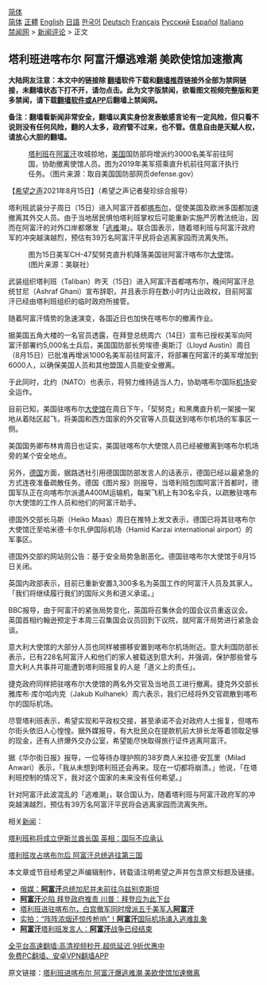  <!-- 面包屑导航 --> <div class="breadcrumb"><!-- GTranslate: https://gtranslate.io/ -->  <div class="switcher notranslate">  <div class="selected">  <a href="#" onclick="return false;"> 简体</a>  </div>  <div class="option">  <a href="https://www.bannedbook.org" onclick="doGTranslate('zh-CN|zh-CN');jQuery('div.switcher div.selected a').html(jQuery(this).html());return false;" title="简体中文" class="nturl selected"> 简体</a>  <a href="https://www.bannedbook.org/zh-tw/" onclick="doGTranslate('zh-CN|zh-TW');jQuery('div.switcher div.selected a').html(jQuery(this).html());return false;" title="繁體中文" class="nturl"> 正體</a>  <a href="https://www.bannedbook.org/en/" onclick="doGTranslate('zh-CN|en');jQuery('div.switcher div.selected a').html(jQuery(this).html());return false;" title="English" class="nturl"> English</a>  <a href="https://www.bannedbook.org/ja/" onclick="doGTranslate('zh-CN|ja');jQuery('div.switcher div.selected a').html(jQuery(this).html());return false;" title="日本語" class="nturl"> 日語</a>  <a href="https://www.bannedbook.org/ko/" onclick="doGTranslate('zh-CN|ko');jQuery('div.switcher div.selected a').html(jQuery(this).html());return false;" title="한국어" class="nturl"> 한국어</a>  <a href="https://www.bannedbook.org/de/" onclick="doGTranslate('zh-CN|de');jQuery('div.switcher div.selected a').html(jQuery(this).html());return false;" title="Deutsch" class="nturl"> Deutsch</a>  <a href="https://www.bannedbook.org/fr/" onclick="doGTranslate('zh-CN|fr');jQuery('div.switcher div.selected a').html(jQuery(this).html());return false;" title="Français" class="nturl"> Français</a>  <a href="https://www.bannedbook.org/ru/" onclick="doGTranslate('zh-CN|ru');jQuery('div.switcher div.selected a').html(jQuery(this).html());return false;" title="Русский" class="nturl"> Русский</a>  <a href="https://www.bannedbook.org/es/" onclick="doGTranslate('zh-CN|es');jQuery('div.switcher div.selected a').html(jQuery(this).html());return false;" title="Español" class="nturl"> Español</a>  <a href="https://www.bannedbook.org/it/" onclick="doGTranslate('zh-CN|it');jQuery('div.switcher div.selected a').html(jQuery(this).html());return false;" title="Italiano" class="nturl"> Italiano</a>  </div>  </div>      <div class='breadcrumb-sub'><!-- Breadcrumb NavXT 6.3.0 --> <a href="https://www.bannedbook.org/" class="home">禁闻网</a> &gt; <a href="https://www.bannedbook.org/bnews/comments/" class="category">新闻评论</a> &gt; 正文</div></div><h2>塔利班进喀布尔 阿富汗爆逃难潮 美欧使馆加速撤离</h2> <p class="notice"><b>大陆网友注意：本文中的链接除 <a href="https://github.com/bannedbook/fanqiang" >翻墙</a>软件下载和<a href="https://github.com/killgcd/justmysocks/blob/master/README.md">翻墙推荐</a>链接外全部为禁网链接，未翻墙状态下打不开，请勿点击。此为文字版禁闻，欲看图文视频完整版和更多禁闻，请下载<a href="https://github.com/bannedbook/fanqiang">翻墙软件或APP</a>后翻墙上禁闻网。</p><p>备注：翻墙看新闻非常安全，翻墙以真实身份发表敏感言论有一定风险，但只看不说则没有任何风险，翻的人太多，政府管不过来，也不管。信息自由是天赋人权，请放心大胆的翻墙。</b></p>  <div class="entry"> <figure> <p><figcaption><a href="https://www.bannedbook.org/bnews/tag/%e5%a1%94%e5%88%a9%e7%8f%ad/" class="st_tag internal_tag" rel="tag" title="标签 塔利班 下的日志">塔利班</a>在<a href="https://www.bannedbook.org/bnews/tag/%e9%98%bf%e5%af%8c%e6%b1%97/" class="st_tag internal_tag" rel="tag" title="标签 阿富汗 下的日志">阿富汗</a>攻城掠地，<a href="https://www.bannedbook.org/bnews/tag/%e7%be%8e%e5%9b%bd/" class="st_tag internal_tag" rel="tag" title="标签 美国 下的日志">美国</a>国防部将增派约3000名美军前往阿国，协助撤离使馆人员。图为2019年美军搭乘直升机前往阿富汗执行任务。（图片来源：取自美国国防部网页defense.gov）</figcaption></figure> <p>【<span class='wp_keywordlink_affiliate'><a href="https://www.soundofhope.org" title="希望之声" target="_blank">希望之声</a></span>2021年8月15日】（希望之声记者斐珍综合报导）</p> <p>塔利班武装分子周日（15日）进入阿富汗首都<a href="https://www.bannedbook.org/bnews/tag/%E5%96%80%E5%B8%83%E5%B0%94/" class="st_tag internal_tag" rel="tag" title="标签 喀布尔 下的日志">喀布尔</a>，促使美国及欧洲多国都加速撤离其外交人员。由于当地居民惧怕塔利班掌权后可能重新实施严厉教法统治，因而在阿富汗的对外口岸都爆发「<a href="https://www.bannedbook.org/bnews/tag/%E9%80%83%E9%9A%BE/" class="st_tag internal_tag" rel="tag" title="标签 逃难 下的日志">逃难</a>潮」。联合国表示，随着塔利班与阿富汗政府军的冲突越演越烈，预估有39万名阿富汗平民将会逃离家园而流离失所。</p> <figure><figcaption>图为15日美军CH-47契努克直升机降落美国驻阿富汗喀布尔<a href="https://www.bannedbook.org/bnews/tag/%E5%A4%A7%E4%BD%BF/" class="st_tag internal_tag" rel="tag" title="标签 大使 下的日志">大使</a>馆。(图片来源：美联社）</figcaption></figure> <p>武装组织塔利班（Taliban）昨天（15日）进入阿富汗首都喀布尔，晚间阿富汗总统甘尼（Ashraf Ghani）宣布辞职，并且表示将在数小时内让出政权，目前阿富汗已经由塔利班组织的临时政府所接管。</p> <p>随着阿富汗情势的急速演变，各国近日也加快在喀布尔的撤离作业。</p> <p>据美国五角大楼的一名官员透露，在拜登总统周六（14日）宣布已授权美军向阿富汗部署约5,000名士兵后，美国国防部长劳埃德‧奥斯汀（Lloyd Austin）周日（8月15日）已批准再增派1000名美军前往阿富汗，将部署在阿富汗的美军增加到6000人，以确保美国人员和其他盟国人员能安全撤离。</p> <p>于此同时，北约（NATO）也表示，将努力维持适当人力，协助喀布尔国际<a href="https://www.bannedbook.org/bnews/tag/%e6%9c%ba%e5%9c%ba/" class="st_tag internal_tag" rel="tag" title="标签 机场 下的日志">机场</a>安全运作。</p>  <p>目前已知，美国驻喀布尔<a href="https://www.bannedbook.org/bnews/tag/%E5%A4%A7%E4%BD%BF%E9%A6%86/" class="st_tag internal_tag" rel="tag" title="标签 大使馆 下的日志">大使馆</a>在周日下午，「契努克」和黑鹰直升机一架接一架地从着陆区起飞，将美国和西方国家的外交官等人员载送到喀布尔机场的军事区一侧。</p> <p>美国国务卿布林肯周日也证实，美国驻喀布尔大使馆人员已经被撤离到喀布尔机场旁的某个安全地点。</p> <p>另外，<a href="https://www.bannedbook.org/bnews/tag/%e5%be%b7%e5%9b%bd/" class="st_tag internal_tag" rel="tag" title="标签 德国 下的日志">德国</a>方面，据路透社引用德国国防部发言人的话表示，德国已经以最紧急的方式连夜准备疏散任务。德国《图片报》则报导，当塔利班包围阿富汗首都时，德国军队正在向喀布尔派遣A400M运输机，每架飞机上有30名伞兵，以疏散驻喀布尔大使馆的工作人员和他们的阿富汗助手。</p> <p>德国外交部长马斯（Heiko Maas）周日在推特上发文表示，德国已将其驻喀布尔大使馆迁至哈米德·卡尔扎伊国际机场（Hamid Karzai international airport）的军事区。</p> <p>德国外交部的网站则公告：基于安全局势急剧恶化。德国驻喀布尔大使馆于8月15日关闭。</p> <p>英国内政部表示，目前已重新安置3,300多名为英国工作的阿富汗人员及其家人。「我们将继续履行我们的国际义务和道义承诺。」</p>  <p>BBC报导，由于阿富汗的紧张局势变化，英国将召集休会的国会议员重返议会。英国首相约翰逊预定于本周三召集国会议员回到下议院，就阿富汗局势进行紧急会谈。</p> <p>意大利大使馆的大部分人员也同样被挪移安置到喀布尔机场附近。意大利国防部长表示，已有228名阿富汗人和他们的家人被载送到意大利，并强调，保护那些曾与意大利人共事并可能遭到塔利班报复的人是「道义上的责任」。</p> <p>捷克政府同样把驻喀布尔大使馆的两名外交官及当地员工进行撤离。捷克外交部长雅库布·库尔哈内克（Jakub Kulhanek）周六表示，我们已经将外交官疏散到喀布尔的国际机场。</p> <p>尽管塔利班表示，希望实现和平政权交接，甚至承诺不会对政府人士报复，但喀布尔街头依旧人心惶惶。据外媒报导，有大批民众在提款机前大排长龙等着领取足够的现金，还有人挤爆外交办公室，希望能尽快取得旅行证件逃离阿富汗。</p> <p>据《华尔街日报》报导，一位等待办理护照的38岁商人米拉德·安瓦里（Milad Anwari）表示，「我从未想到塔利班还会再来。现在一切都将崩溃。」他说，「在塔利班控制的情况下，我对这个国家的未来没有任何希望。」</p> <p>针对阿富汗此波混乱的「逃难潮」，联合国认为，随着塔利班与阿富汗政府军的冲突越演越烈，预估有39万名阿富汗平民将会逃离家园而流离失所。</p>  <p>相关<span class='wp_keywordlink_affiliate'><a href="https://www.bannedbook.org/" title="新闻">新闻</a></span>：</p> <p><a href="https://www.soundofhope.org/post/535658">塔利班称将成立伊斯兰酋长国 英相：国际不应承认</a></p> <p><a href="https://www.soundofhope.org/post/535646">塔利班攻占喀布尔后 阿富汗总统逃往第三国</a></p> <p>本文章或节目经希望之声编辑制作，转载请注明希望之声并包含原文标题及链接。 </p> <ul class='op-related-articles' title='相关阅读'> <li><a href='https://www.bannedbook.org/bnews/baitai/20210816/1607017.html' target='_blank'>俄媒：<b>阿富汗</b>总统加尼并未前往乌兹别克斯坦</a></li> <li><a href='https://www.bannedbook.org/bnews/comments/20210816/1607008.html' target='_blank'><b>阿富汗</b>沦陷 拜登政府推责 川普：拜登应为此下台</a></li> <li><a href='https://www.bannedbook.org/bnews/worldnews/usa/20210816/1607007.html' target='_blank'>塔利班进驻喀布尔，白宫撤军同时增派五千美军入<b>阿富汗</b></a></li> <li><a href='https://www.bannedbook.org/bnews/worldnews/20210816/1606999.html' target='_blank'>实拍：“阵阵浓烟还惊传枪响”！<b>阿富汗</b>国际机场涌入逃难乱象</a></li> <li><a href='https://www.bannedbook.org/bnews/baitai/20210816/1606996.html' target='_blank'><b>阿富汗</b>塔利班发言人：<b>阿富汗</b>战争已经结束</a></li> </ul> <p class="texttj"> <a href="https://github.com/bannedbook/fanqiang/wiki/V2ray%E6%9C%BA%E5%9C%BA" target="_blank">全平台高速翻墙:高清视频秒开,超低延迟,9折优惠中</a><br/> <a href="https://github.com/bannedbook/fanqiang/wiki/%E7%A6%81%E9%97%BB%E7%BD%91%E5%AE%89%E5%8D%93%E7%BF%BB%E5%A2%99%E6%96%B0%E9%97%BBAPP" target="_blank">免费PC翻墙、安卓VPN翻墙APP</a></p><p>原文链接：<a class="src_link"  href="https://www.soundofhope.org/post/535718" target="_blank">塔利班进喀布尔 阿富汗爆逃难潮 美欧使馆加速撤离</a></p> <a name='sharetosocial'></a>  <div style="margin-bottom:5px;padding-bottom:5px;clear:both"> <div id="archive-pix-1" class="banner-ads"> <!-- AuctionX Display platform tag START --> <div id="26318x728x90x621x_ADSLOT2" clicktrack="%%CLICK_URL_ESC%%"></div> <!-- AuctionX Display platform tag END --> </div> <div id="archive-pix-2" class="banner-ads"> <!-- AuctionX Display platform tag START --> <div id="26315x300x250x621x_ADSLOT2" clicktrack="%%CLICK_URL_ESC%%"></div> <!-- AuctionX Display platform tag END --> </div> </div>  <div id="archive-pix-1" class="banner-ads"> <!-- AuctionX Display platform tag START --> <div id="26318x728x90x621x_ADSLOT3" clicktrack="%%CLICK_URL_ESC%%"></div> <!-- AuctionX Display platform tag END --> </div> </div><!--END ENTRY--> 
